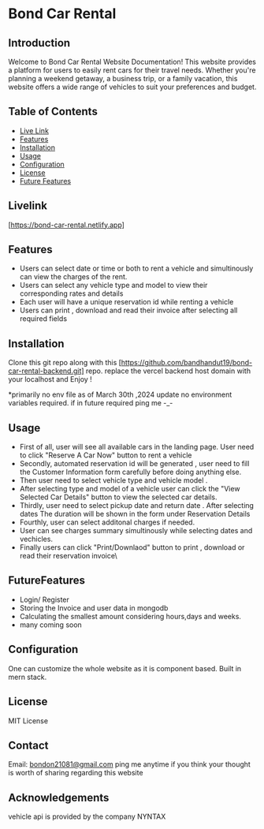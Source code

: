 # Bond Car Rental

## Introduction
Welcome to Bond Car Rental Website Documentation! This website provides a platform for users to easily rent cars for their travel needs. Whether you're planning a weekend getaway, a business trip, or a family vacation, this website offers a wide range of vehicles to suit your preferences and budget.

## Table of Contents
- [Live Link](#livelink)
- [Features](#features)
- [Installation](#installation)
- [Usage](#usage)
- [Configuration](#configuration)
- [License](#license)
- [Future Features](#futurefeatures)

## Livelink
 [https://bond-car-rental.netlify.app]

## Features 
- Users can select date or time or both to rent a vehicle and simultinously can view the charges of the rent.
- Users can select any vehicle type and model to view their corresponding rates and details
- Each user will have a unique reservation id while renting a vehicle
- Users can print , download and read their invoice after selecting all required fields
  

## Installation
Clone this git repo along with this [https://github.com/bandhandut19/bond-car-rental-backend.git] repo.
replace the vercel backend host domain with your localhost and Enjoy !

*primarily no env file as of March 30th ,2024 update no environment variables required. if in future required ping me -_-

## Usage

- First of all, user will see all available cars in the landing page. User need to click "Reserve A Car Now" button to rent a vehicle
- Secondly, automated reservation id will be generated , user need to fill the Customer Information form carefully before doing anything else.
- Then user need to select vehicle type and vehicle model .
- After selecting type and model of a vehicle user can click the "View Selected Car Details" button to view the selected car details.
- Thirdly, user need to select pickup date and return date . After selecting dates The duration will be shown in the form under Reservation Details
- Fourthly, user can select additonal charges if needed.
- User can see charges summary simultinously while selecting dates and vechicles.
- Finally users can click "Print/Downlaod" button to print , download or read their reservation invoice\

## FutureFeatures
- Login/ Register
- Storing the Invoice and user data in mongodb
- Calculating the smallest amount considering hours,days and weeks.
- many coming soon 


## Configuration
One can customize the whole website as it is component based. Built in mern stack.


## License
MIT License

## Contact
Email: bondon21081@gmail.com 
ping me anytime if you think your thought is worth of sharing regarding this website

## Acknowledgements
vehicle api is provided by the company NYNTAX


